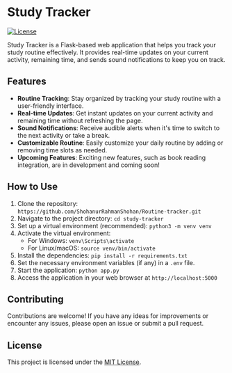 # Study Tracker

[![License](https://img.shields.io/badge/license-MIT-blue.svg)](LICENSE)

Study Tracker is a Flask-based web application that helps you track your study routine effectively. It provides real-time updates on your current activity, remaining time, and sends sound notifications to keep you on track. 

## Features

- **Routine Tracking**: Stay organized by tracking your study routine with a user-friendly interface.
- **Real-time Updates**: Get instant updates on your current activity and remaining time without refreshing the page.
- **Sound Notifications**: Receive audible alerts when it's time to switch to the next activity or take a break.
- **Customizable Routine**: Easily customize your daily routine by adding or removing time slots as needed.
- **Upcoming Features**: Exciting new features, such as book reading integration, are in development and coming soon!

## How to Use

1. Clone the repository: `https://github.com/ShohanurRahmanShohan/Routine-tracker.git`
2. Navigate to the project directory: `cd study-tracker`
3. Set up a virtual environment (recommended): `python3 -m venv venv`
4. Activate the virtual environment:
   - For Windows: `venv\Scripts\activate`
   - For Linux/macOS: `source venv/bin/activate`
5. Install the dependencies: `pip install -r requirements.txt`
6. Set the necessary environment variables (if any) in a `.env` file.
7. Start the application: `python app.py`
8. Access the application in your web browser at `http://localhost:5000`

## Contributing

Contributions are welcome! If you have any ideas for improvements or encounter any issues, please open an issue or submit a pull request.

## License

This project is licensed under the [MIT License](LICENSE).

